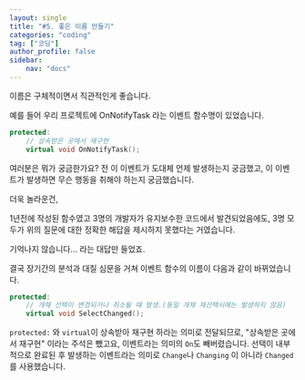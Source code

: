 ```yaml
---
layout: single
title: "#5. 좋은 이름 만들기"
categories: "coding"
tag: ["코딩"]
author_profile: false
sidebar: 
    nav: "docs"
---
```


이름은 구체적이면서 직관적인게 좋습니다.

예를 들어 우리 프로젝트에 OnNotifyTask 라는 이벤트 함수명이 있었습니다.

```cpp
protected:
    // 상속받은 곳에서 재구현
    virtual void OnNotifyTask();
```
 
여러분은 뭐가 궁금한가요? 전 이 이벤트가 도대체 언제 발생하는지 궁금했고, 이 이벤트가 발생하면 무슨 행동을 취해야 하는지 궁금했습니다.

더욱 놀라운건,

1년전에 작성된 함수였고 3명의 개발자가 유지보수한 코드에서 발견되었음에도, 3명 모두가 위의 질문에 대한 정확한 해답을 제시하지 못했다는 거였습니다.

기억나지 않습니다... 라는 대답만 들었죠.

결국 장기간의 분석과 대질 심문을 거쳐 이벤트 함수의 이름이 다음과 같이 바뀌었습니다.
 
```cpp
protected:
    // 개체 선택이 변경되거나 취소될 때 발생.(동일 개체 재선택시에는 발생하지 않음)
    virtual void SelectChanged();
```

`protected:` 와 `virtual`이 상속받아 재구현 하라는 의미로 전달되므로, "상속받은 곳에서 재구현" 이라는 주석은 뺐고요, 이벤트라는 의미의 `On`도 빼버렸습니다. 선택이 내부적으로 완료된 후 발생하는 이벤트라는 의미로 `Change`나 `Changing` 이 아니라 `Changed`를 사용했습니다.